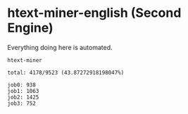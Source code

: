 # htext-miner-english (Second Engine)

Everything doing here is automated.

```
htext-miner

total: 4178/9523 (43.87272918198047%)

job0: 938
job1: 1063
job2: 1425
job3: 752
```